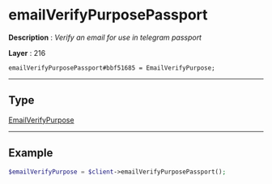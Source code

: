# emailVerifyPurposePassport

**Description** : *Verify an email for use in telegram passport*

**Layer** : 216

```tl
emailVerifyPurposePassport#bbf51685 = EmailVerifyPurpose;
```

---

## Type

[EmailVerifyPurpose](type/EmailVerifyPurpose)

---

## Example

```php
$emailVerifyPurpose = $client->emailVerifyPurposePassport();
```